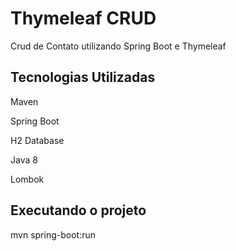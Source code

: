 # Thymeleaf CRUD

Crud de Contato utilizando Spring Boot e Thymeleaf


## Tecnologias Utilizadas
Maven

Spring Boot

H2 Database

Java 8

Lombok


## Executando o projeto

 mvn spring-boot:run



